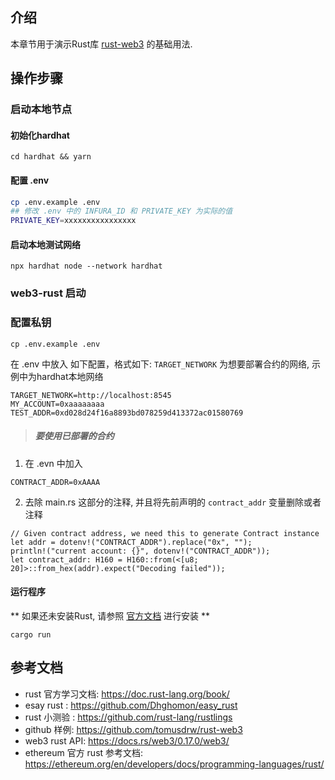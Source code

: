 ## 介绍

本章节用于演示Rust库 [rust-web3](https://github.com/tomusdrw/rust-web3) 的基础用法.


## 操作步骤

### 启动本地节点

#### 初始化hardhat

```
cd hardhat && yarn
```

#### 配置 .env

```sh
cp .env.example .env
## 修改 .env 中的 INFURA_ID 和 PRIVATE_KEY 为实际的值
PRIVATE_KEY=xxxxxxxxxxxxxxxx
```

#### 启动本地测试网络

```
npx hardhat node --network hardhat
```

### web3-rust 启动

### 配置私钥
```
cp .env.example .env
```
在 .env 中放入 如下配置，格式如下:
`TARGET_NETWORK` 为想要部署合约的网络, 示例中为hardhat本地网络
```
TARGET_NETWORK=http://localhost:8545  
MY_ACCOUNT=0xaaaaaaaa
TEST_ADDR=0xd028d24f16a8893bd078259d413372ac01580769
```

> ##### 要使用已部署的合约

  1. 在 .evn 中加入

  ```
  CONTRACT_ADDR=0xAAAA  
  ```

  2. 去除 main.rs 这部分的注释, 并且将先前声明的 `contract_addr` 变量删除或者注释
  ```
  // Given contract address, we need this to generate Contract instance
  let addr = dotenv!("CONTRACT_ADDR").replace("0x", "");
  println!("current account: {}", dotenv!("CONTRACT_ADDR"));
  let contract_addr: H160 = H160::from(<[u8; 20]>::from_hex(addr).expect("Decoding failed"));
  ```

#### 运行程序  
** 如果还未安装Rust, 请参照 [官方文档](https://www.rust-lang.org/learn/get-started) 进行安装 **  

```
cargo run
```

## 参考文档

- rust 官方学习文档: <https://doc.rust-lang.org/book/>
- esay rust : <https://github.com/Dhghomon/easy_rust>
- rust 小测验 : <https://github.com/rust-lang/rustlings>  
- github 样例: <https://github.com/tomusdrw/rust-web3>
- web3 rust API: <https://docs.rs/web3/0.17.0/web3/>
- ethereum 官方 rust 参考文档: <https://ethereum.org/en/developers/docs/programming-languages/rust/>

